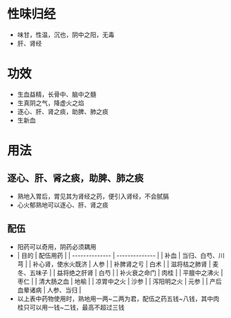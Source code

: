 # 性味归经
- 味甘，性温，沉也，阴中之阳，无毒
- 肝、肾经
# 功效
- 生血益精，长骨中、脑中之髓
- 生真阴之气，降虚火之焰
- 逐心、肝、肾之痰，助脾、肺之痰
- 生新血
# 用法
## 逐心、肝、肾之痰，助脾、肺之痰
- 熟地入胃后，胃见其为肾经之药，便引入肾经，不会腻膈
- 心火郁熟地可以逐心、肝、肾之痰
## 配伍
- 阳药可以奇用，阴药必须耦用
- | 目的         | 配伍用药          |
| -------------- | -------------- |
| 补血 | 当归、白芍、川芎 |
| 补心肾，使水火既济 | 人参 |
| 补脾肾之亏 | 白术 |
| 滋将枯之肺肾 | 麦冬、五味子 |
| 益将绝之肝肾 | 白芍 |
| 补火衰之命门 | 肉桂 |
| 平膻中之沸火 | 枣仁 |
| 清大肠之血 | 地榆 |
| 凉胃中之火 | 沙参 |
| 泻阳明之火 | 元参 |
| 产后血晕诸病 | 人参、当归 |
- 以上表中药物使用时，熟地用一两~二两为君，配伍之药五钱~八钱，其中肉桂只可以用一钱~二钱，最高不超过三钱